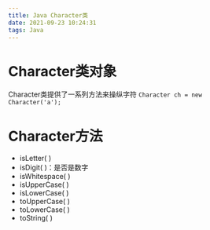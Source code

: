 ```yaml
---
title: Java Character类
date: 2021-09-23 10:24:31
tags: Java
---
```

# Character类对象
Character类提供了一系列方法来操纵字符
`Character ch = new Character('a');`
# Character方法
- isLetter( )
- isDigit( )：是否是数字
- isWhitespace( )
- isUpperCase( )
- isLowerCase( )
- toUpperCase( )
- toLowerCase( )
- toString( )
